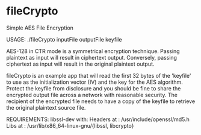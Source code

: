 # fileCrypto
Simple AES File Encryption

USAGE: ./fileCrypto inputFile outputFile keyfile

AES-128 in CTR mode is a symmetrical encryption technique. Passing plaintext as input will result in ciphertext output.
Conversely, passing ciphertext as input will result in the original plaintext output.

fileCrypto is an example app that will read the first 32 bytes of the 'keyfile' to use as the initialization vector (IV)
and the key for the AES algorithm. Protect the keyfile from disclosure and you should be fine to share the encrypted
output file across a network with reasonable security. The recipient of the encrypted file needs to have a copy of the
keyfile to retrieve the original plaintext source file.

REQUIREMENTS:  libssl-dev with:
   Headers at : /usr/include/openssl/md5.h
   Libs at    : /usr/lib/x86_64-linux-gnu/{libssl, libcrypto}
